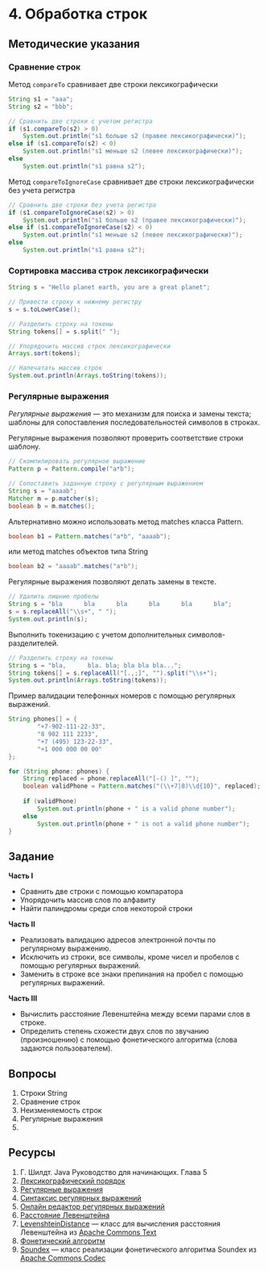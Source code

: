 # 4. Обработка строк

## Методические указания

### Сравнение строк

Метод `compareTo` сравнивает две строки лексикографически

```java
String s1 = "aaa";
String s2 = "bbb";

// Сравнить две строки с учетом регистра
if (s1.compareTo(s2) > 0)
    System.out.println("s1 больше s2 (правее лексикографически)");
else if (s1.compareTo(s2) < 0)
    System.out.println("s1 меньше s2 (левее лексикографически)");
else
    System.out.println("s1 равна s2");
```

Метод `compareToIgnoreCase` сравнивает две строки лексикографически без учета регистра
```java
// Сравнить две строки без учета регистра
if (s1.compareToIgnoreCase(s2) > 0)
    System.out.println("s1 больше s2 (правее лексикографически)");
else if (s1.compareToIgnoreCase(s2) < 0)
    System.out.println("s1 меньше s2 (левее лексикографически)");
else
    System.out.println("s1 равна s2");
```

### Сортировка массива строк  лексикографически

```java
String s = "Hello planet earth, you are a great planet";

// Привести строку к нижнему регистру
s = s.toLowerCase();

// Разделить строку на токены
String tokens[] = s.split(" ");

// Упорядочить массив строк лексикографически
Arrays.sort(tokens);

// Напечатать массив строк
System.out.println(Arrays.toString(tokens));
```

### Регулярные выражения

_Регулярные выражения_ — это механизм для поиска и замены текста; шаблоны для сопоставления последовательностей символов в строках.

Регулярные выражения позволяют проверить соответствие строки шаблону.

```java
// Скомпилировать регулярное выражение
Pattern p = Pattern.compile("a*b");

// Сопоставить заданную строку с регулярным выражением
String s = "aaaab";
Matcher m = p.matcher(s);
boolean b = m.matches();
```

Альтернативно можно использовать метод matches класса Pattern.
```java
boolean b1 = Pattern.matches("a*b", "aaaab");
```
или метод matches объектов типа String
```java
boolean b2 = "aaaab".matches("a*b");
```

Регулярные выражения позволяют делать замены в тексте.
```java
// Удалить лишние пробелы
String s = "bla      bla      bla      bla      bla      bla";
s = s.replaceAll("\\s+", " ");
System.out.println(s);
```

Выполнить токенизацию с учетом дополнительных символов-разделителей.
```java
// Разделить строку на токены 
String s = "bla,      bla. bla; bla bla bla...";
String tokens[] = s.replaceAll("[.,;]", "").split("\\s+");
System.out.println(Arrays.toString(tokens));
```

Пример валидации телефонных номеров с помощью регулярных выражений.
```java
String phones[] = {
        "+7-902-111-22-33",
        "8 902 111 2233",
        "+7 (495) 123-22-33",
        "+1 000 000 00 00"
};

for (String phone: phones) {
    String replaced = phone.replaceAll("[-() ]", "");
    boolean validPhone = Pattern.matches("(\\+7|8)\\d{10}", replaced);
    
    if (validPhone)
        System.out.println(phone + " is a valid phone number");
    else
        System.out.println(phone + " is not a valid phone number");
}
```

## Задание

**Часть I**

- Сравнить две строки с помощью компаратора
- Упорядочить массив слов по алфавиту
- Найти палиндромы среди слов некоторой строки

**Часть II**

- Реализовать валидацию адресов электронной почты по регулярному выражению.
- Исключить из строки, все символы, кроме чисел и пробелов с помощью регулярных выражений.
- Заменить в строке все знаки препинания на пробел с помощью регулярных выражений.

**Часть III**

- Вычислить расстояние Левенштейна между всеми парами слов в строке.
- Определить степень схожести двух слов по звучанию (произношению) с помощью фонетического алгоритма (слова задаются пользователем).

## Вопросы

1.	Строки String
2.	Сравнение строк
3.	Неизменяемость строк
4.	Регулярные выражения
5.	


## Ресурсы

1.	Г. Шилдт. Java Руководство для начинающих. Глава 5
2.	[Лексикографический порядок](https://ru.wikipedia.org/wiki/%D0%9B%D0%B5%D0%BA%D1%81%D0%B8%D0%BA%D0%BE%D0%B3%D1%80%D0%B0%D1%84%D0%B8%D1%87%D0%B5%D1%81%D0%BA%D0%B8%D0%B9_%D0%BF%D0%BE%D1%80%D1%8F%D0%B4%D0%BE%D0%BA)
3.	[Регулярные выражения](https://ru.wikipedia.org/wiki/%D0%A0%D0%B5%D0%B3%D1%83%D0%BB%D1%8F%D1%80%D0%BD%D1%8B%D0%B5_%D0%B2%D1%8B%D1%80%D0%B0%D0%B6%D0%B5%D0%BD%D0%B8%D1%8F)
4.	[Синтаксис регулярных выражений](https://docs.oracle.com/javase/8/docs/api/java/util/regex/Pattern.html)
5.	[Онлайн редактор регулярных выражений](https://regexr.com/)
6.	[Расстояние Левенштейна](https://ru.wikipedia.org/wiki/%D0%A0%D0%B0%D1%81%D1%81%D1%82%D0%BE%D1%8F%D0%BD%D0%B8%D0%B5_%D0%9B%D0%B5%D0%B2%D0%B5%D0%BD%D1%88%D1%82%D0%B5%D0%B9%D0%BD%D0%B0)
7.	[LevenshteinDistance](https://commons.apache.org/proper/commons-text/apidocs/org/apache/commons/text/similarity/LevenshteinDistance.html) — класс для вычисления расстояния Левенштейна из [Apache Commons Text](https://commons.apache.org/proper/commons-text/)
8.	[Фонетический алгоритм](https://en.wikipedia.org/wiki/Phonetic_algorithm)
9.	[Soundex](https://commons.apache.org/proper/commons-codec/apidocs/org/apache/commons/codec/language/Soundex.html) — класс реализации фонетического алгоритма Soundex из [Apache Commons Codec](https://commons.apache.org/proper/commons-codec/)
